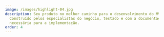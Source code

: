 ```yaml
---
image: /images/highlight-04.jpg
description: Seu produto no melhor caminho para o desenvolvimento do MVP.
  Construído pelos especialistas do negócio, testado e com a documentação
  necessária para a implementação.
order: 4
---
```

